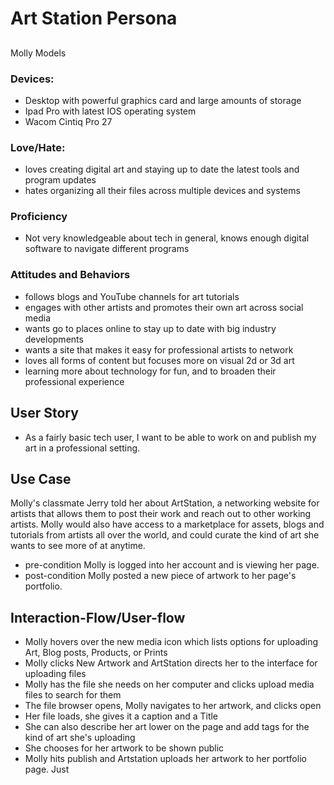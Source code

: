 # Art Station Persona
##
Molly Models
### Devices: 
* Desktop with powerful graphics card and large amounts of storage
* Ipad Pro with latest IOS operating system
* Wacom Cintiq Pro 27
### Love/Hate:
* loves creating digital art and staying up to date the latest tools and program updates
* hates organizing all their files across multiple devices and systems
### Proficiency
* Not very knowledgeable about tech in general, knows enough digital software to navigate different programs
### Attitudes and Behaviors
* follows blogs and YouTube channels for art tutorials 
* engages with other artists and promotes their own art across social media
* wants go to places online to stay up to date with big industry developments
* wants a site that makes it easy for professional artists to network
* loves all forms of content but focuses more on visual 2d or 3d art
* learning more about technology for fun, and to broaden their professional experience

## User Story
* As a fairly basic tech user, I want to be able to work on and publish my art in a professional setting. 
## Use Case
Molly's classmate Jerry told her about ArtStation, a networking website for artists that allows them to post their work and reach out to other working artists. 
Molly would also have access to a marketplace for assets, blogs and tutorials from artists all over the world, and could curate the kind of art she wants to see more of at anytime.
* pre-condition Molly is logged into her account and is viewing her page.
* post-condition Molly posted a new piece of artwork to her page's portfolio.
## Interaction-Flow/User-flow
* Molly hovers over the new media icon which lists options for uploading Art, Blog posts, Products, or Prints
* Molly clicks New Artwork and ArtStation directs her to the interface for uploading files
* Molly has the file she needs on her computer and clicks upload media files to search for them
* The file browser opens, Molly navigates to her artwork, and clicks open
* Her file loads, she gives it a caption and a Title
* She can also describe her art lower on the page and add tags for the kind of art she's uploading
* She chooses for her artwork to be shown public
* Molly hits publish and Artstation uploads her artwork to her portfolio page. Just  
